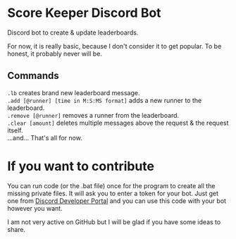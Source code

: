 # Score Keeper Discord Bot
Discord bot to create &amp; update leaderboards.

For now, it is really basic, because I don't consider it to get popular. To be honest, it probably never will be.

## Commands
`.lb` creates brand new leaderboard message.  
`.add [@runner] [time in M:S:MS format]` adds a new runner to the leaderboard.  
`.remove [@runner]` removes a runner from the leaderboard.  
`.clear [amount]` deletes multiple messages above the request & the request itself.  
...and... That's all for now.

# If you want to contribute
You can run code (or the .bat file) once for the program to create all the missing private files. It will ask you to enter a token for your bot. Just get one from [Discord Developer Portal](https://discord.com/developers/applications) and you can use this code with your bot however you want.

I am not very active on GitHub but I will be glad if you have some ideas to share.
